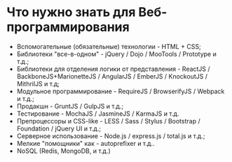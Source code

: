 # Что нужно знать для Веб-программирования
* Вспомогательные (обязательные) технологии - HTML + CSS;
* Библиотеки "все-в-одном" - jQuery / Dojo / MooTools / Prototype и т.д.;
* Библиотеки для отделения логики от представления - ReactJS / BackboneJS+MarionetteJS / AngularJS / EmberJS / KnockoutJS / MithrilJS и т.д;
* Модульное программирование - RequireJS / BrowserifyJS / Webpack и т.д.;
* Продакшн - GruntJS / GulpJS и т.д.;
* Тестирование - MochaJS / JasmineJS / KarmaJS и т.д.
* Препроцессоры и CSS-like - LESS / Sass / Stylus / Bootstrap / Foundation / jQuery UI и т.д.;
* Серверное использование - Node.js / express.js / total.js и т.д.;
* Мелкие "помощники" как - autoprefixer и т.д..
* NoSQL (Redis, MongoDB, и т.д.)
